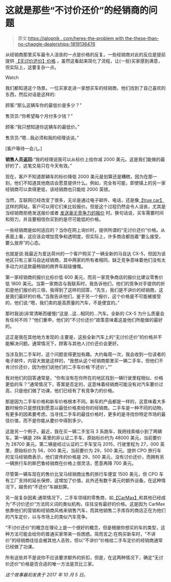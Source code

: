 # 这就是那些“不讨价还价”的经销商的问题

> 原文:[https://jalopnik . com/heres-the-problem with the-these-than-no-chaggle-dealerships-1819136476](https://jalopnik.com/heres-the-problem-with-those-no-haggle-dealerships-1819136476)

从经销商那里买车最令人沮丧的一点是价格的反复。一些经销商对此的反应是提前提供 [【无讨价还价】价格](https://jalopnik.com/will-the-lexus-no-haggle-dealer-experience-work-1722432051) 。虽然这看起来简化了流程，让(一些)买家感到满意，但实际上，这要复杂一点。

Watch

我们都知道这个场景。一位买家走进一家想买车的经销商，他们找到了自己喜欢的东西，然后对话是这样的:

顾客:“那么这辆车你的最低价是多少？”

售货员:“你希望每个月付多少钱？”

顾客:“我只想知道你这辆车的最低价。”

售货员:“嗯...我必须和我的经理谈谈。”

[客户等待一会儿。]

**销售人员返回:**“我的经理说我可以从标价上给你减 2000 美元。这是我们能做的最好的了，这笔交易只在今天有效。”

现在，客户不知道那辆车的标价降低 2000 美元是划算还是糟糕，因为在那一刻，他们不知道其他商店会愿意提供什么。例如，完全有可能，即使镇上的另一家经销商可以卖得更低，该经销商也只能给 2000 英镑。

当然，互联网已经改变了很多，无论是通过电子邮件、电话，还是像[【true car】](https://jalopnik.com/the-truth-about-truecar-savings-1559397086)这样的网站，客户可以用它们来比较报价。但是这个过程仍然会令人沮丧，尤其是当经销商拒绝发送报价或者 [发送毫无竞争力的报价](https://jalopnik.com/check-out-these-pathetic-price-quotes-from-dealers-who-1797818702#_ga=2.178432740.176732460.1506943020-1646309174.1503498445) 时。换句话说，买车需要时间和努力，并且要相信你买到的是尽可能低的价格。

一些经销商是如何适应的？当你在网上询价时，提供所谓的“无讨价还价”价格。从表面上看，这应该会增加竞争和透明度，但实际上，许多商店都抱着“要么接受，要么放弃”的心态。

也就是说:我最近为爱达荷州的一个客户购买了一辆全新的马自达 CX-5，但因为该地区只有三家马自达经销商，其中两家的所有者相同，缺乏竞争意味着他们没有太多动力对这款最畅销的跨界车超级慷慨。

第一家经销商的报价比标价低 600 美元，而另一家竞争商店的报价比建议零售价低 1800 美元。当第一家商店与我联系时，我告诉他们，他们的竞争对手提供的折扣是他们报价的三倍，我得到了这样的回答，“先生，我们是不讲价的经销商，这是我们最好的价格。”当我告诉他们，鉴于另一个报价，这个价格是不可能被接受的，他们说:“嗯，我们卖的是高质量的汽车，不是便宜的。”

那时我说(非常清晰而缓慢)“这是...这...相同的...汽车。全新的 CX-5 为什么质量会有任何不同？”他们重申，他们的“不讨价还价”政策意味着这是他们所能做的最好的。

这正是我在其他地方发现的:主要是，这些全新汽车上的“无讨价还价”的价格并不能解决问题。通常情况下，顾客与其他人讨价还价会更好。

当涉及到二手车时，这个问题变得更加有趣。大约每周一次，我会收到一位读者的电子邮件，内容大致是这样的，“我想从这个经销商那里买一辆二手车，但他们不肯讨价还价，因为他们说他们的二手车价格‘不还价’。”"

我对他们的回答通常是，“你有没有在你所在的地区找到一辆行驶里程相似、价格更低的车？”通常情况下，答案是否定的，这意味着经销商可能没有对汽车要价过高，只是他们做了功课，他们已经有了有竞争力的价格。

那是因为二手车价格和新车价格根本不同。新车的产品都是一样的，这意味着大多数时候你只是想找到愿意以最低价格卖给你的经销商。二手车是一种不同的动物，有更多的因素要考虑。当寻找二手车的最佳价格时，更多的是寻找你特定市场的最佳价值，而不是你能从要价中得到多少。

这是另一个例子。最近，我在买一辆二手宝马 3 系跑车，我把线索缩小到了两辆车。第一辆是 28k 英里的非认证二手车，原始标价约为 48000 美元，当前要价为 28700 美元。第二辆是经过认证的二手车宝马 2015，行驶里程为 27，000 英里，原始标价为 56，000 美元，当前要价为 29，500 美元。提供 CPO 旅行车的宝马经销商表示，他们宣传的价格是 29，500 美元，没有讨价还价，而拥有另一辆旅行车的斯巴鲁经销商在价格上很灵活，愿意再降 700 美元。

尽管第一辆车现在的售价比宝马经销商出售的旅行车便宜 1500 美元，但 CPO 车有工厂支持的延长保修，这增加了价值，此外还有数千美元的额外设备。在这种情况下，越贵的“不还价”车越划算。

另一层复杂因素:通常情况下，二手车领域的零售商，如[【CarMax】](https://jalopnik.com/dont-get-sucked-into-the-carmax-marketing-machine-1718230498)和其他已经成为“不讨价还价”方法同义词的类似机构，往往没有最好的价格。这是因为 CarMax 依靠他们的营销和经销商风格来销售汽车，而其他销售二手库存的商店正在为他们的汽车定价，以与市场上的类似汽车竞争。

“不讨价还价”的概念在理论上是一个很好的概念，但是根据你想买的车的类型，这种方法可能会给你的普通买家带来一些困惑。简而言之:在购买新车时，“不讲价”的经销商往往会被其他人击败，但以“不讲价”价格给二手车定价的经销商通常已经做了功课。

所有这些并不是说你不应该要求额外的折扣，但是，在这两种情况下，确定“无讨价还价”价格是否合适的唯一方法是货比三家。

*这个故事最初发表于 2017 年 10 月 5 日。*